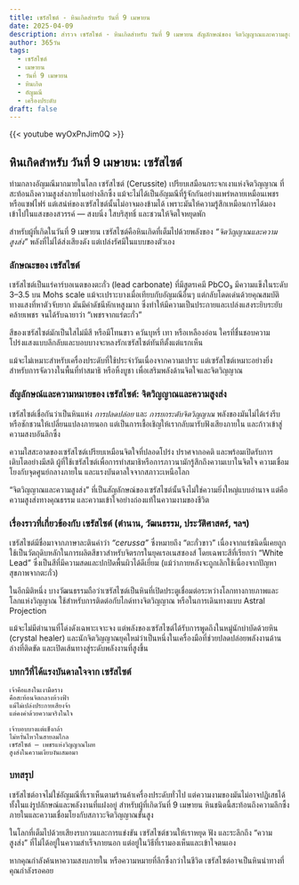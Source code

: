```yaml
---
title: เซรัสไซต์ - หินเกิดสำหรับ วันที่ 9 เมษายน
date: 2025-04-09
description: สำรวจ เซรัสไซต์ - หินเกิดสำหรับ วันที่ 9 เมษายน สัญลักษณ์ของ จิตวิญญาณและความสูงส่ง มาเรียนรู้ความหมายลึกซึ้งของหินพิเศษนี้
author: 365วัน
tags:
  - เซรัสไซต์
  - เมษายน
  - วันที่ 9 เมษายน
  - หินเกิด
  - อัญมณี
  - เครื่องประดับ
draft: false
---
```


{{< youtube wyOxPnJim0Q >}}

## หินเกิดสำหรับ วันที่ 9 เมษายน: เซรัสไซต์

ท่ามกลางอัญมณีมากมายในโลก เซรัสไซต์ (Cerussite) เปรียบเสมือนกระจกเงาแห่งจิตวิญญาณ ที่สะท้อนถึงความสูงส่งภายในอย่างลึกซึ้ง แม้จะไม่ได้เป็นอัญมณีที่รู้จักกันอย่างแพร่หลายเหมือนเพชรหรือแซฟไฟร์ แต่เสน่ห์ของเซรัสไซต์นั้นไม่อาจมองข้ามได้ เพราะมันให้ความรู้สึกเหมือนการได้มองเข้าไปในแสงของสวรรค์ — สงบนิ่ง ใสบริสุทธิ์ และชวนให้จิตใจหยุดพัก

สำหรับผู้ที่เกิดในวันที่ 9 เมษายน เซรัสไซต์คือหินเกิดที่เต็มไปด้วยพลังของ _“จิตวิญญาณและความสูงส่ง”_ พลังที่ไม่ได้ส่งเสียงดัง แต่เปล่งรัศมีในแบบของตัวเอง

### ลักษณะของ เซรัสไซต์

เซรัสไซต์เป็นแร่คาร์บอเนตของตะกั่ว (lead carbonate) ที่มีสูตรเคมี PbCO₃ มีความแข็งในระดับ 3–3.5 บน Mohs scale แม้จะเปราะบางเมื่อเทียบกับอัญมณีอื่นๆ แต่กลับโดดเด่นด้วยคุณสมบัติทางแสงที่หาตัวจับยาก มันมีค่าดัชนีหักเหสูงมาก ซึ่งทำให้มีความเป็นประกายและเปล่งแสงระยิบระยับคล้ายเพชร จนได้รับฉายาว่า “เพชรจากแร่ตะกั่ว”

สีของเซรัสไซต์มักเป็นใสไม่มีสี หรือมีโทนขาว ควันบุหรี่ เทา หรือเหลืองอ่อน ใครที่ชื่นชอบความโปร่งแสงแบบลึกลับและบอบบางจะหลงรักเซรัสไซต์ทันทีตั้งแต่แรกเห็น

แม้จะไม่เหมาะสำหรับเครื่องประดับที่ใช้ประจำวันเนื่องจากความเปราะ แต่เซรัสไซต์เหมาะอย่างยิ่งสำหรับการจัดวางในพื้นที่ทำสมาธิ หรือหิ้งบูชา เพื่อเสริมพลังด้านจิตใจและจิตวิญญาณ

### สัญลักษณ์และความหมายของ เซรัสไซต์: จิตวิญญาณและความสูงส่ง

เซรัสไซต์เชื่อกันว่าเป็นหินแห่ง _การปลดปล่อย_ และ _การยกระดับจิตวิญญาณ_ พลังของมันไม่ได้เร่งรีบหรือชักชวนให้เปลี่ยนแปลงภายนอก แต่เป็นการเชื้อเชิญให้เรากลับมารับฟังเสียงภายใน และก้าวเข้าสู่ความสงบอันลึกซึ้ง

ความใสสะอาดของเซรัสไซต์เปรียบเหมือนจิตใจที่ปลอดโปร่ง ปราศจากอคติ และพร้อมเปิดรับการเติบโตอย่างมีสติ ผู้ที่ใช้เซรัสไซต์เพื่อการทำสมาธิหรือการภาวนามักรู้สึกถึงความเบาในจิตใจ ความเชื่อมโยงกับจุดศูนย์กลางภายใน และแรงบันดาลใจจากสภาวะเหนือโลก

“จิตวิญญาณและความสูงส่ง” ที่เป็นสัญลักษณ์ของเซรัสไซต์นั้นจึงไม่ใช่ความยิ่งใหญ่แบบอำนาจ แต่คือความสูงส่งทางคุณธรรม และความเข้าใจอย่างถ่องแท้ในความงามของชีวิต

### เรื่องราวที่เกี่ยวข้องกับ เซรัสไซต์ (ตำนาน, วัฒนธรรม, ประวัติศาสตร์, ฯลฯ)

เซรัสไซต์มีชื่อมาจากภาษาละตินคำว่า _“cerussa”_ ซึ่งหมายถึง “ตะกั่วขาว” เนื่องจากแร่ชนิดนี้เคยถูกใช้เป็นวัตถุดิบหลักในการผลิตสีขาวสำหรับจิตรกรในยุคเรอเนสซองส์ โดยเฉพาะสีที่เรียกว่า “White Lead” ซึ่งเป็นสีที่มีความสดและปกปิดพื้นผิวได้ดีเยี่ยม (แม้ว่าภายหลังจะถูกเลิกใช้เนื่องจากปัญหาสุขภาพจากตะกั่ว)

ในอีกมิติหนึ่ง บางวัฒนธรรมถือว่าเซรัสไซต์เป็นหินที่เปิดประตูเชื่อมต่อระหว่างโลกทางกายภาพและโลกแห่งวิญญาณ ใช้สำหรับการติดต่อกับไกด์ทางจิตวิญญาณ หรือในการเดินทางแบบ Astral Projection

แม้จะไม่มีตำนานที่โด่งดังเฉพาะเจาะจง แต่พลังของเซรัสไซต์ได้รับการพูดถึงในหมู่นักบำบัดด้วยหิน (crystal healer) และนักจิตวิญญาณยุคใหม่ว่าเป็นหนึ่งในเครื่องมือที่ช่วยปลดปล่อยพลังงานด้านล่างที่ติดขัด และเปิดเส้นทางสู่ระดับพลังงานที่สูงขึ้น

### บทกวีที่ได้แรงบันดาลใจจาก เซรัสไซต์

```
เจ้าคือแสงในเงามืดราง  
คือสะท้อนจิตกลางห้วงฟ้า  
แม้ไม่เปล่งประกายเสียงจ้า  
แต่คงค่าด้วยความจริงในใจ

เจ้าบอบบางแต่แข็งกล้า  
ไม่หวั่นไหวในสายลมไกล  
เซรัสไซต์ — เพชรแห่งวิญญาณไผท  
สูงส่งในความเงียบงันเสมอมา
```

### บทสรุป

เซรัสไซต์อาจไม่ใช่อัญมณีที่เราเห็นตามร้านค้าเครื่องประดับทั่วไป แต่ความงามของมันไม่อาจปฏิเสธได้ ทั้งในแง่รูปลักษณ์และพลังงานที่แฝงอยู่ สำหรับผู้ที่เกิดวันที่ 9 เมษายน หินชนิดนี้สะท้อนถึงความลึกซึ้งภายในและความเชื่อมโยงกับสภาวะจิตวิญญาณขั้นสูง

ในโลกที่เต็มไปด้วยเสียงรบกวนและการแข่งขัน เซรัสไซต์ชวนให้เราหยุด ฟัง และระลึกถึง “ความสูงส่ง” ที่ไม่ได้อยู่ในความสำเร็จภายนอก แต่อยู่ในวิธีที่เรามองเห็นและเข้าใจตนเอง

หากคุณกำลังค้นหาความสงบภายใน หรือความหมายที่ลึกซึ้งกว่าในชีวิต เซรัสไซต์อาจเป็นหินนำทางที่คุณกำลังรอคอย